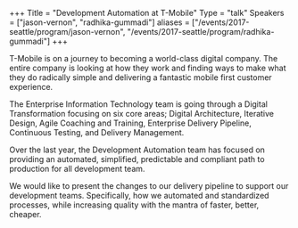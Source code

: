 +++
Title = "Development Automation at T-Mobile"
Type = "talk"
Speakers = ["jason-vernon", "radhika-gummadi"]
aliases = ["/events/2017-seattle/program/jason-vernon", "/events/2017-seattle/program/radhika-gummadi"]
+++


T-Mobile is on a journey to becoming a world-class digital company. The entire company is looking at how they work and finding ways to make what they do radically simple and delivering a fantastic mobile first customer experience.

The Enterprise Information Technology team is going through a Digital Transformation focusing on six core areas; Digital Architecture, Iterative Design, Agile Coaching and Training, Enterprise Delivery Pipeline, Continuous Testing, and Delivery Management.

Over the last year, the Development Automation team has focused on providing an automated, simplified, predictable and compliant path to production for all development team.

We would like to present the changes to our delivery pipeline to support our development teams. Specifically, how we automated and standardized processes, while increasing quality with the mantra of faster, better, cheaper.
